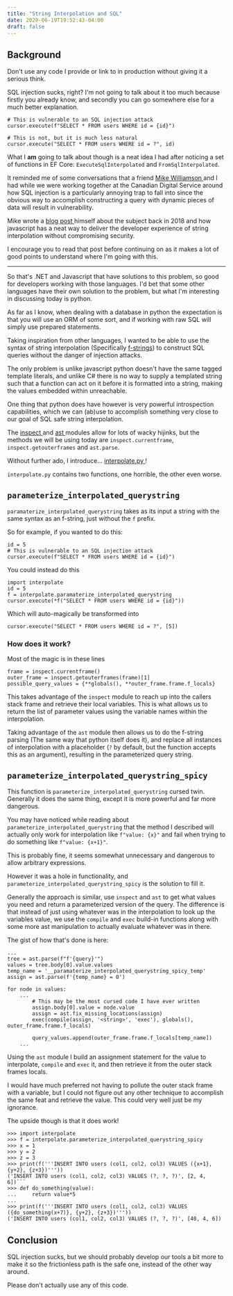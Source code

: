 ```yaml
---
title: "String Interpolation and SQL"
date: 2020-06-19T19:52:43-04:00
draft: false
---
```


## Background

<div class="disclaimer">
<p>Don't use any code I provide or link to in production without giving it a serious think.</p>
</div>

SQL injection sucks, right? I'm not going to talk about it too much because firstly you already know, and secondly you can go somewhere else for a much better explanation.

```bad
# This is vulnerable to an SQL injection attack
cursor.execute(f"SELECT * FROM users WHERE id = {id}") 
```

```good
# This is not, but it is much less natural
cursor.execute("SELECT * FROM users WHERE id = ?", id)
```

What I **am** going to talk about though is a neat idea I had after noticing a set of functions in EF Core: `ExecuteSqlInterpolated` and `FromSqlInterpolated`.

It reminded me of some conversations that a friend [ Mike Williamson ](https://github.com/sleepycat) and I had while we were working together at the Canadian Digital Service around how SQL injection is a particularly annoying trap to fall into since the obvious way to accomplish constructing a query with dynamic pieces of data will result in vulnerability.

Mike wrote a [ blog post ](https://mikewilliamson.wordpress.com/2018/10/22/tagged-template-literals-and-the-hack-that-will-never-go-away) himself about the subject back in 2018 and how javascript has a neat way to deliver the developer experience of string interpolation without compromising security.

I encourage you to read that post before continuing on as it makes a lot of good points to understand where I'm going with this.

---

So that's .NET and Javascript that have solutions to this problem, so good for developers working with those languages. I'd bet that some other languages have their own solution to the problem, but what I'm interesting in discussing today is python.

As far as I know, when dealing with a database in python the expectation is that you will use an ORM of some sort, and if working with raw SQL will simply use prepared statements.

Taking inspiration from other languages, I wanted to be able to use the syntax of string interpolation (Specifically [f-strings](https://www.python.org/dev/peps/pep-0498/)) to construct SQL queries without the danger of injection attacks.

The only problem is unlike javascript python doesn't have the same tagged template literals, and unlike C# there is no way to supply a templated string such that a function can act on it before it is formatted into a string, making the values embedded within unreachable.

One thing that python does have however is very powerful introspection capabilities, which we can (ab)use to accomplish something very close to our goal of SQL safe string interpolation.

The [ inspect ](https://docs.python.org/3/library/inspect.html) and [ ast ](https://docs.python.org/3/library/ast.html) modules allow for lots of wacky hijinks, but the methods we will be using today are `inspect.currentframe`, `inspect.getouterframes` and `ast.parse`.

Without further ado, I introduce... [ interpolate.py ](https://github.com/buckley-w-david/parameterized-interpolated-sql-queries/blob/master/interpolate.py)!

`interpolate.py` contains two functions, one horrible, the other even worse.

## `parameterize_interpolated_querystring`

`paramaterize_interpolated_querystring` takes as its input a string with the same syntax as an f-string, just without the `f` prefix.

So for example, if you wanted to do this:

```
id = 5
# This is vulnerable to an SQL injection attack
cursor.execute(f"SELECT * FROM users WHERE id = {id}") 
```

You could instead do this
```
import interpolate
id = 5
f = interpolate.paramaterize_interpolated_querystring
cursor.execute(*f("SELECT * FROM users WHERE id = {id}")) 
```

Which will auto-magically be transformed into

```
cursor.execute("SELECT * FROM users WHERE id = ?", [5])
```

### How does it work?

Most of the magic is in these lines

```
frame = inspect.currentframe()
outer_frame = inspect.getouterframes(frame)[1]
possible_query_values = {**globals(), **outer_frame.frame.f_locals}
```

This takes advantage of the `inspect` module to reach up into the callers stack frame and retrieve their local variables. This is what allows us to return the list of parameter values using the variable names within the interpolation.

Taking advantage of the `ast` module then allows us to do the f-string parsing (The same way that python itself does it), and replace all instances of interpolation with a placeholder (`?` by default, but the function accepts this as an argument), resulting in the parameterized query string.

## `parameterize_interpolated_querystring_spicy`

This function is `parameterize_interpolated_querystring` cursed twin. Generally it does the same thing, except it is more powerful and far more dangerous.

You may have noticed while reading about `parameterize_interpolated_querystring` that the method I described will actually only work for interpolation like `f"value: {x}"` and fail when trying to do something like `f"value: {x+1}"`. 

This is probably fine, it seems somewhat unnecessary and dangerous to allow arbitrary expressions.

However it was a hole in functionality, and `parameterize_interpolated_querystring_spicy` is the solution to fill it.

Generally the approach is similar, use `inspect` and `ast` to get what values you need and return a parameterized version of the query. The difference is that instead of just using whatever was in the interpolation to look up the variables value, we use the `compile` and `exec` build-in functions along with some more ast manipulation to actually evaluate whatever was in there.

The gist of how that's done is here:

```
...
tree = ast.parse(f"f'{query}'")
values = tree.body[0].value.values
temp_name = '__paramaterize_interpolated_querystring_spicy_temp'
assign = ast.parse(f'{temp_name} = 0')

for node in values:
	...
		# This may be the most cursed code I have ever written
		assign.body[0].value = node.value
		assign = ast.fix_missing_locations(assign)
		exec(compile(assign, '<string>', 'exec'), globals(), outer_frame.frame.f_locals)

		query_values.append(outer_frame.frame.f_locals[temp_name])
	...
```

Using the `ast` module I build an assignment statement for the value to interpolate, `compile` and `exec` it, and then retrieve it from the outer stack frames locals.

I would have much preferred not having to pollute the outer stack frame with a variable, but I could not figure out any other technique to accomplish the same feat and retrieve the value. This could very well just be my ignorance.

The upside though is that it does work!

```
>>> import interpolate
>>> f = interpolate.parameterize_interpolated_querystring_spicy
>>> x = 1
>>> y = 2
>>> z = 3
>>> print(f('''INSERT INTO users (col1, col2, col3) VALUES ({x+1}, {y+2}, {z+3})'''))
('INSERT INTO users (col1, col2, col3) VALUES (?, ?, ?)', [2, 4, 6])```
>>> def do_something(value):
...     return value*5
... 
>>> print(f('''INSERT INTO users (col1, col2, col3) VALUES ({do_something(x+7)}, {y+2}, {z+3})'''))
('INSERT INTO users (col1, col2, col3) VALUES (?, ?, ?)', [40, 4, 6])
```

## Conclusion

SQL injection sucks, but we should probably develop our tools a bit more to make it so the frictionless path is the safe one, instead of the other way around.

Please don't actually use any of this code.
